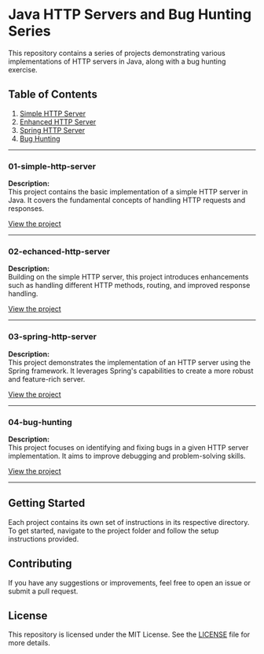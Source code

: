 # Java HTTP Servers and Bug Hunting Series

This repository contains a series of projects demonstrating various implementations of HTTP servers in Java, along with a bug hunting exercise.

## Table of Contents

1. [Simple HTTP Server](#01-simple-http-server)
2. [Enhanced HTTP Server](#02-enhanced-http-server)
3. [Spring HTTP Server](#03-spring-http-server)
4. [Bug Hunting](#04-bug-hunting)

---

### 01-simple-http-server

**Description:**  
This project contains the basic implementation of a simple HTTP server in Java. It covers the fundamental concepts of handling HTTP requests and responses.

[View the project](./_01-simple-http-server)

---

### 02-echanced-http-server

**Description:**  
Building on the simple HTTP server, this project introduces enhancements such as handling different HTTP methods, routing, and improved response handling.

[View the project](./_02-echanced-http-server)

---

### 03-spring-http-server

**Description:**  
This project demonstrates the implementation of an HTTP server using the Spring framework. It leverages Spring's capabilities to create a more robust and feature-rich server.

[View the project](./_03-spring-http-server)

---

### 04-bug-hunting

**Description:**  
This project focuses on identifying and fixing bugs in a given HTTP server implementation. It aims to improve debugging and problem-solving skills.

[View the project](./_04-bug-hunting)

---

## Getting Started

Each project contains its own set of instructions in its respective directory. To get started, navigate to the project folder and follow the setup instructions provided.

## Contributing

If you have any suggestions or improvements, feel free to open an issue or submit a pull request.

## License

This repository is licensed under the MIT License. See the [LICENSE](LICENSE) file for more details.
